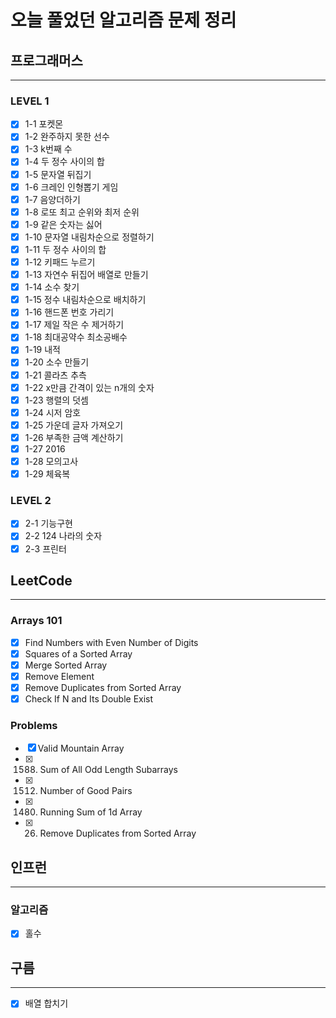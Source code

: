 # 오늘 풀었던 알고리즘 문제 정리

## 프로그래머스

---

### LEVEL 1

- [x] 1-1 포켓몬
- [x] 1-2 완주하지 못한 선수
- [x] 1-3 k번째 수
- [x] 1-4 두 정수 사이의 합
- [x] 1-5 문자열 뒤집기
- [x] 1-6 크레인 인형뽑기 게임
- [x] 1-7 음양더하기
- [x] 1-8 로또 최고 순위와 최저 순위
- [x] 1-9 같은 숫자는 싫어
- [x] 1-10 문자열 내림차순으로 정렬하기
- [x] 1-11 두 정수 사이의 합
- [x] 1-12 키패드 누르기
- [x] 1-13 자연수 뒤집어 배열로 만들기
- [x] 1-14 소수 찾기
- [x] 1-15 정수 내림차순으로 배치하기
- [x] 1-16 핸드폰 번호 가리기
- [x] 1-17 제일 작은 수 제거하기
- [x] 1-18 최대공약수 최소공배수
- [x] 1-19 내적
- [x] 1-20 소수 만들기
- [x] 1-21 콜라츠 추측
- [x] 1-22 x만큼 간격이 있는 n개의 숫자
- [x] 1-23 행렬의 덧셈
- [x] 1-24 시저 암호
- [x] 1-25 가운데 글자 가져오기
- [x] 1-26 부족한 금액 계산하기
- [x] 1-27 2016
- [x] 1-28 모의고사
- [x] 1-29 체육복

### LEVEL 2

- [x] 2-1 기능구현
- [x] 2-2 124 나라의 숫자
- [x] 2-3 프린터

## LeetCode

---

### Arrays 101

- [x] Find Numbers with Even Number of Digits
- [x] Squares of a Sorted Array
- [x] Merge Sorted Array
- [x] Remove Element
- [x] Remove Duplicates from Sorted Array
- [x] Check If N and Its Double Exist

### Problems

- [x] Valid Mountain Array
- [x] 1588. Sum of All Odd Length Subarrays
- [x] 1512. Number of Good Pairs
- [x] 1480. Running Sum of 1d Array
- [x] 26. Remove Duplicates from Sorted Array

## 인프런

---

### 알고리즘

- [x] 홀수

## 구름

---

- [x] 배열 합치기
